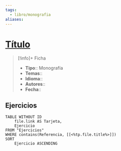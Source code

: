```yaml
---
tags:
  - libro/monografia
aliases:
---
```

# [Título]()

>[!info]+ Ficha
>- **Tipo**:: Monografía
>- **Temas**::
>- **Idioma**::
>- **Autores**::
>- **Fecha**::

## Ejercicios
```dataview
TABLE WITHOUT ID
    file.link AS Tarjeta,
    Ejercicio
FROM "Ejercicios"
WHERE contains(Referencia, [[<%tp.file.title%>]])
SORT
    Ejercicio ASCENDING
```
